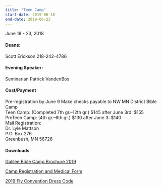```yaml
---
title: "Teen Camp"
start-date: 2019-06-18
end-date: 2019-06-23
---
```

June 18 - 23, 2018
#### Deans:
Scott Erickson 218-242-4786  
#### Evening Speaker:
Seminarian Patrick VandenBos

#### Cost/Payment 
Pre-registration by June 9
Make checks payable to NW MN District Bible Camp  
Teen Camp: (Completed 7th gr.–12th gr.) $145 after June 3rd: $155  
PreTeen Camp: (4th gr.–6th gr.) $130 after June 3: $140  
Mail Registration:  
Dr. Lyle Mattson  
P.O. Box 276  
Greenbush, MN 56726

#### Downloads

[Galilee Bible Camp Brochure 2019](/files/galilee-bible-camp-2019-brochure.pdf)

[Camp Registration and Medical Form](/files/camp-registration-and-medical-form.pdf)

[2019 Fly Convention Dress Code](/files/2019-fly-convention-dress-code.pdf)